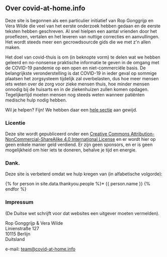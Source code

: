 ## Over covid-at-home.info

Deze site is begonnen als een particulier initiatief van Rop Gonggrijp en Vera Wilde die veel van het eerste onderzoek hebben gedaan en de eerste teksten hebben geschreven. Al snel hielpen een aantal vrienden door het proeflezen, vertalen en het leveren van nuttige correcties en aanvullingen. Het wordt steeds meer een gecrowdsourcde gids die we met z'n allen maken.

Het doel van covid-thuis is om (in beknopte vorm) te delen wat we hebben geleerd en no-nonsense praktische informatie te geven in de omgang met de COVID-19 pandemie op een open en niet-commerciële basis. De belangrijkste veronderstelling is dat COVID-19 in ieder geval op sommige plaatsen het zorgsysteem tijdelijk zal overbelasten, dus hoe meer mensen iets weten over de zorg voor zieke mensen thuis, hoe minder mensen onnodig bij de huisarts en in de ziekenhuizen zullen komen opdagen. Tegelijkertijd moeten mensen nog steeds weten wanneer patiënten medische hulp nodig hebben. 

Wil je helpen? Fijn! We hebben daar een [hele sectie](/help) aan gewijd.

### Licentie

Deze site wordt gepubliceerd onder een [Creative Commons Attribution-NonCommercial-ShareAlike 4.0 International License](http://creativecommons.org/licenses/by-nc-sa/4.0/) en er wordt hier op geen enkele manier geld verdiend. Er zijn geen sponsors, en er is geen mogelijkheid om hier iets te doneren, behalve je tijd en energie.

### Dank.

Deze site is verbeterd omdat we hulp kregen van (in alfabetische volgorde):

{% for person in site.data.thankyou.people %}* {{ person.name }}
{% endfor %}

### Impressum

(De Duitse wet schrijft voor dat websites een uitgever moeten vermelden).

Rop Gonggrijp & Vera Wilde<br>
Linienstraße 127<br>
10115 Berlijn<br>
Duitsland

e-mail: [team@covid-at-home.info](mailto:team@covid-at-home.info)
